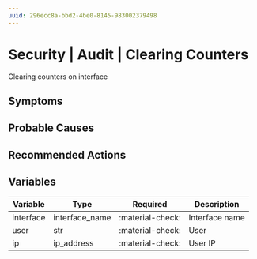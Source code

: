 ```yaml
---
uuid: 296ecc8a-bbd2-4be0-8145-983002379498
---
```

# Security | Audit | Clearing Counters

Clearing counters on interface

## Symptoms

## Probable Causes

## Recommended Actions

## Variables

Variable | Type | Required | Description
--- | --- | --- | ---
interface | interface_name | :material-check: | Interface name
user | str | :material-check: | User
ip | ip_address | :material-check: | User IP
